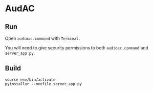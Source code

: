 # AudAC

## Run

Open `audioac.command` with `Terminal`.

You will need to give security permissions to both `audioac.command` and `server_app.py`.

## Build

```shell
source env/bin/activate
pyinstaller --onefile server_app.py
```
